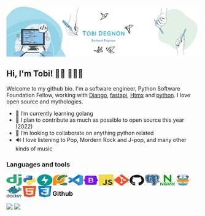 ![](https://github.com/Tobi-De/Tobi-De/blob/master/img/cover.png?raw=true)

## Hi, I'm Tobi! 👋🏾 👨🏿‍💻

Welcome to my github bio. I'm a software engineer, Python Software Foundation Fellow, working with [Django](https://github.com/django/django), [fastapi](https://github.com/tiangolo/fastapi), [Htmx](https://github.com/bigskysoftware/htmx) and [python](https://github.com/python).
I love open source and mythologies. 

- 🔭 I’m currently learning golang
- 🌱 I plan to contribute as much as possible to open source this year (2022)
- 👯 I’m looking to collaborate on anything python related
- 🔊 I love listening to Pop, Mordern Rock and J-pop, and many other kinds of music

### Languages and tools

<img align="left" height="30" width="40" src="https://raw.githubusercontent.com/Tobi-De/Tobi-De/dc4939b2574edd5f2247aebc4a69b56ce9455035/img/django.svg">
<img align="left" height="30" width="40" src="https://raw.githubusercontent.com/devicons/devicon/master/icons/python/python-original.svg">
<img align="left" height="30" width="40" src="https://raw.githubusercontent.com/Tobi-De/Tobi-De/41438af7db7e2485b78a47644b2c57ce3d8fd17a/img/fastapi.svg">
<img align="left" height="30" width="40" src="https://raw.githubusercontent.com/devicons/devicon/master/icons/pycharm/pycharm-original.svg">
<img align="left" height="30" width="40" src="https://raw.githubusercontent.com/devicons/devicon/master/icons/vscode/vscode-original.svg">
<img align="left" height="30" width="40" src="https://raw.githubusercontent.com/devicons/devicon/master/icons/bootstrap/bootstrap-original.svg">
<img align="left" height="30" width="40" src="https://raw.githubusercontent.com/devicons/devicon/master/icons/javascript/javascript-original.svg">
<img align="left" height="30" width="40" src="https://raw.githubusercontent.com/devicons/devicon/master/icons/git/git-original.svg">
<img align="left" height="30" width="40" src="https://raw.githubusercontent.com/devicons/devicon/master/icons/github/github-original.svg">
<img align="left" height="30" width="40" src="https://raw.githubusercontent.com/devicons/devicon/master/icons/postgresql/postgresql-original.svg">
<img align="left" height="30" width="40" src="https://raw.githubusercontent.com/Tobi-De/Tobi-De/d18409af79a9b19da87432d8b2db3e33d0e9ae7d/img/nginx.svg">
<img align="left" height="30" width="40" src="https://raw.githubusercontent.com/Tobi-De/Tobi-De/d18409af79a9b19da87432d8b2db3e33d0e9ae7d/img/traefik.svg">
<img align="left" height="30" width="40" src="https://raw.githubusercontent.com/Tobi-De/Tobi-De/8cf065d9008617b1cb9a58e6308bfbc665b605f9/img/docker.svg">
<img align="left" height="30" width="40" src="https://raw.githubusercontent.com/devicons/devicon/master/icons/html5/html5-original.svg">
<img align="left" height="30" width="40" src="https://raw.githubusercontent.com/devicons/devicon/master/icons/css3/css3-original.svg">

</br>

### Github

<div>
<img  height="180em"  src="https://github-readme-stats.tobi-de.vercel.app/api?username=Tobi-De&count_private=true&show_icons=true&hide_border=true&theme=dracula" />
<img  height="180em"  src="https://github-readme-stats.tobi-de.vercel.app/api/top-langs?username=Tobi-De&layout=compact&hide_border=true&theme=dracula" />
</div>
